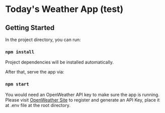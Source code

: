 # Today's Weather App (test)

## Getting Started

In the project directory, you can run:

### `npm install`

Project dependencies will be installed automatically. 

After that, serve the app via:

### `npm start`

You would need an OpenWeather API key to make sure the app is running. Please visit [OpenWeather Site](https://openweathermap.org/api) to register and generate an API Key, place it at .env file at the root directory.